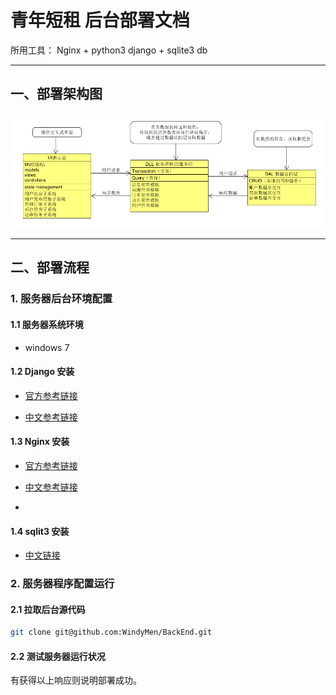 
# 青年短租 后台部署文档

所用工具： Nginx + python3 django + sqlite3 db

---

## 一、部署架构图

![](架构图.png)

---

## 二、部署流程

### 1. 服务器后台环境配置

#### 1.1 服务器系统环境

- windows 7

#### 1.2 Django 安装

- [官方参考链接](https://docs.djangoproject.com/en/1.11/intro/)

- [中文参考链接](http://www.runoob.com/django/django-install.html)


#### 1.3 Nginx 安装

- [官方参考链接](https://docs.docker.com/compose/install/)

- [中文参考链接](http://www.runoob.com/docker/docker-install-nginx.html)
- 
#### 1.4 sqlit3 安装

- [中文链接](http://www.runoob.com/sqlite/sqlite-installation.html)

### 2. 服务器程序配置运行

#### 2.1 拉取后台源代码

```bash
git clone git@github.com:WindyMen/BackEnd.git
```

#### 2.2 测试服务器运行状况



有获得以上响应则说明部署成功。

